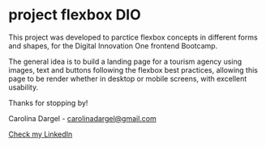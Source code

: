 # project flexbox DIO

This project was developed to parctice flexbox concepts in different forms and shapes, for the Digital Innovation One frontend Bootcamp.

The general idea is to build a landing page for a tourism agency using images, text and buttons following the flexbox best practices, allowing this page to be render whether in desktop or mobile screens, with excellent usability.

Thanks for stopping by!

Carolina Dargel - carolinadargel@gmail.com

[Check my LinkedIn](https://www.linkedin.com/in/carolinadargel/)

